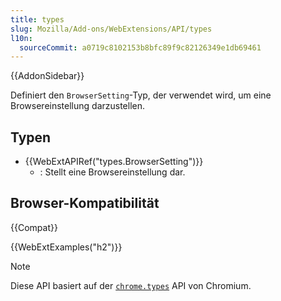 ```yaml
---
title: types
slug: Mozilla/Add-ons/WebExtensions/API/types
l10n:
  sourceCommit: a0719c8102153b8bfc89f9c82126349e1db69461
---
```


{{AddonSidebar}}

Definiert den `BrowserSetting`-Typ, der verwendet wird, um eine Browsereinstellung darzustellen.

## Typen

- {{WebExtAPIRef("types.BrowserSetting")}}
  - : Stellt eine Browsereinstellung dar.

## Browser-Kompatibilität

{{Compat}}

{{WebExtExamples("h2")}}

> [!NOTE]
> Diese API basiert auf der [`chrome.types`](https://developer.chrome.com/docs/extensions/reference/api/types) API von Chromium.

<!--
// Copyright 2015 The Chromium Authors. Alle Rechte vorbehalten.
//
// Die Weitergabe und Nutzung in Quell- und Binärformen, mit oder ohne
// Modifikation, ist unter den folgenden Bedingungen erlaubt:
//
//    * Weitergaben des Quellcodes müssen den obigen Urheberrechtshinweis,
// diese Liste von Bedingungen und den folgenden Haftungsausschluss
// beibehalten.
//    * Weitergaben in binärer Form müssen den obigen
// Urheberrechtshinweis, diese Liste von Bedingungen und den folgenden
// Haftungsausschluss in der Dokumentation und/oder anderen Materialien,
// die mit der Verteilung bereitgestellt werden, beinhalten.
//    * Weder der Name von Google Inc. noch die Namen seiner
// Mitwirkenden dürfen verwendet werden, um Produkte, die von dieser
// Software abgeleitet sind, zu unterstützen oder zu bewerben, ohne
// vorherige schriftliche Genehmigung.
//
// DIESE SOFTWARE WIRD VON DEN URHEBERRECHTSINHABERN UND MITWIRKENDEN
// „WIE BESEHEN“ BEREITGESTELLT, UND JEGLICHE AUSDRÜCKLICHE ODER
// STILLSCHWEIGENDEN GEWÄHRLEISTUNGEN, EINSCHLIESSLICH, ABER NICHT
// BESCHRÄNKT AUF DIE STILLSCHWEIGENDEN GEWÄHRLEISTUNGEN DER
// MARKTFÄHIGKEIT UND EIGNUNG FÜR EINEN BESTIMMTEN ZWECK, SIND
// AUSGESCHLOSSEN. IN KEINEM FALL HAFTEN DIE EIGENTÜMER ODER
// MITWIRKENDEN FÜR JEGLICHE DIREKTE, INDIREKTE, ZUFÄLLIGE, BESONDERE,
// EXEMPLARISCHE ODER FOLGESCHÄDEN (EINSCHLIESSLICH, ABER NICHT
// BESCHRÄNKT AUF DIE BESCHAFFUNG VON ERSATZGÜTERN ODER DIENSTLEISTUNGEN;
// NUTZUNGSVERLUSTEN, DATENVERLUSTEN ODER GEWINNVERLUSTEN; ODER
// BETRIEBSUNTERBRECHUNGEN) JEDOCH VERURSACHT UND UNTER JEGLICHER
// HAFTUNGSTHEORIE, OB IM VERTRAG, STRAFRECHTLICHER HAFTUNG ODER UNERLAUBTER
// HANDLUNG (EINSCHLIESSLICH FAHRLÄSSIGKEIT ODER ANDERWEITIG), DIE
// AUS DER NUTZUNG DIESER SOFTWARE ENTSTEHEN, SELBST WENN DIE
// MÖGLICHKEIT SOLCHER SCHÄDEN BEKANNT WAR.
-->
